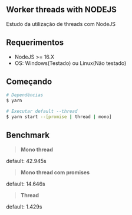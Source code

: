 ## Worker threads with NODEJS

Estudo da utilização de threads com NodeJS

## Requerimentos

 - NodeJS >= 16.X
 - OS: Windows(Testado) ou Linux(Não testado)

## Começando


```bash
# Dependências
$ yarn

# Executar default --thread
$ yarn start --[promise | thread | mono]
```

## Benchmark

> **Mono thread**

default: 42.945s

> **Mono thread com promises**

default: 14.646s

> **Thread**

default: 1.429s

